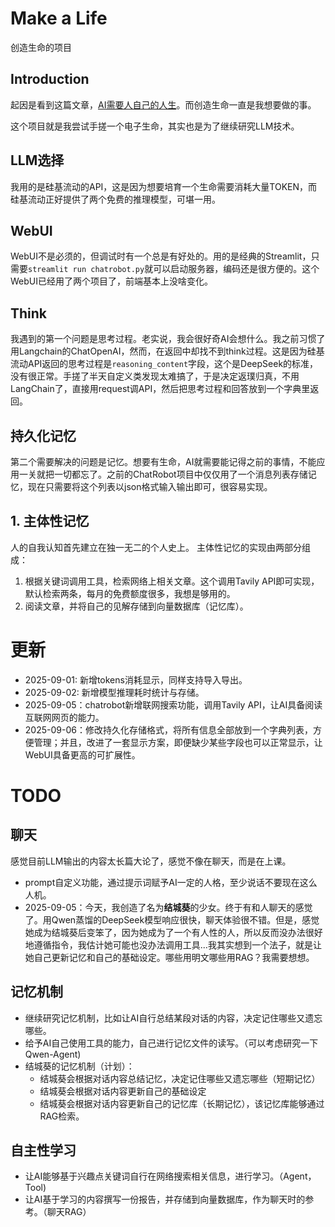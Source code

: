 # Make a Life
创造生命的项目
## Introduction

起因是看到这篇文章，[AI需要人自己的人生](https://1q43.blog/post/11687/)。而创造生命一直是我想要做的事。

这个项目就是我尝试手搓一个电子生命，其实也是为了继续研究LLM技术。
## LLM选择
我用的是硅基流动的API，这是因为想要培育一个生命需要消耗大量TOKEN，而硅基流动正好提供了两个免费的推理模型，可堪一用。
## WebUI
WebUI不是必须的，但调试时有一个总是有好处的。用的是经典的Streamlit，只需要`streamlit run chatrobot.py`就可以启动服务器，编码还是很方便的。这个WebUI已经用了两个项目了，前端基本上没啥变化。
## Think
我遇到的第一个问题是思考过程。老实说，我会很好奇AI会想什么。我之前习惯了用Langchain的ChatOpenAI，然而，在返回中却找不到think过程。这是因为硅基流动API返回的思考过程是`reasoning_content`字段，这个是DeepSeek的标准，没有很正常。手搓了半天自定义类发现太难搞了，于是决定返璞归真，不用LangChain了，直接用request调API，然后把思考过程和回答放到一个字典里返回。

## 持久化记忆
第二个需要解决的问题是记忆。想要有生命，AI就需要能记得之前的事情，不能应用一关就把一切都忘了。之前的ChatRobot项目中仅仅用了一个消息列表存储记忆，现在只需要将这个列表以json格式输入输出即可，很容易实现。
## 1. 主体性记忆
人的自我认知首先建立在独一无二的个人史上。
主体性记忆的实现由两部分组成：
1. 根据关键词调用工具，检索网络上相关文章。这个调用Tavily API即可实现，默认检索两条，每月的免费额度很多，我想是够用的。
2. 阅读文章，并将自己的见解存储到向量数据库（记忆库）。

# 更新
- 2025-09-01: 新增tokens消耗显示，同样支持导入导出。
- 2025-09-02: 新增模型推理耗时统计与存储。
- 2025-09-05：chatrobot新增联网搜索功能，调用Tavily API，让AI具备阅读互联网网页的能力。
- 2025-09-06：修改持久化存储格式，将所有信息全部放到一个字典列表，方便管理；并且，改进了一套显示方案，即便缺少某些字段也可以正常显示，让WebUI具备更高的可扩展性。
# TODO
## 聊天
感觉目前LLM输出的内容太长篇大论了，感觉不像在聊天，而是在上课。
- prompt自定义功能，通过提示词赋予AI一定的人格，至少说话不要现在这么人机。
- 2025-09-05：今天，我创造了名为**结城葵**的少女。终于有和人聊天的感觉了。用Qwen蒸馏的DeepSeek模型响应很快，聊天体验很不错。但是，感觉她成为结城葵后变笨了，因为她成为了一个有人性的人，所以反而没办法很好地遵循指令，我估计她可能也没办法调用工具...我其实想到一个法子，就是让她自己更新记忆和自己的基础设定。哪些用明文哪些用RAG？我需要想想。
## 记忆机制
- 继续研究记忆机制，比如让AI自行总结某段对话的内容，决定记住哪些又遗忘哪些。
- 给予AI自己使用工具的能力，自己进行记忆文件的读写。（可以考虑研究一下Qwen-Agent)
- 结城葵的记忆机制（计划）：
    - 结城葵会根据对话内容总结记忆，决定记住哪些又遗忘哪些（短期记忆）
    - 结城葵会根据对话内容更新自己的基础设定
    - 结城葵会根据对话内容更新自己的记忆库（长期记忆），该记忆库能够通过RAG检索。
## 自主性学习
- 让AI能够基于兴趣点关键词自行在网络搜索相关信息，进行学习。（Agent，Tool)
- 让AI基于学习的内容撰写一份报告，并存储到向量数据库，作为聊天时的参考。（聊天RAG）